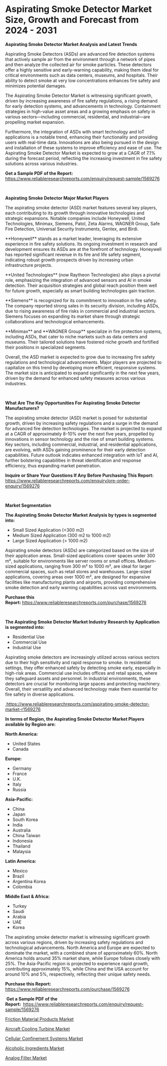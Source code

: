 <p><h1>Aspirating Smoke Detector Market Size, Growth and Forecast from 2024 - 2031</h1></p><p><strong>Aspirating Smoke Detector Market Analysis and Latest Trends</strong></p>
<p><p>Aspirating Smoke Detectors (ASDs) are advanced fire detection systems that actively sample air from the environment through a network of pipes and then analyze the collected air for smoke particles. These detectors offer a highly sensitive and early-warning capability, making them ideal for critical environments such as data centers, museums, and hospitals. Their ability to detect smoke at very low concentrations enhances fire safety and minimizes potential damages.</p><p>The Aspirating Smoke Detector Market is witnessing significant growth, driven by increasing awareness of fire safety regulations, a rising demand for early detection systems, and advancements in technology. Containment strategies in high-value asset areas and a growing emphasis on safety in various sectors—including commercial, residential, and industrial—are propelling market expansion.</p><p>Furthermore, the integration of ASDs with smart technology and IoT applications is a notable trend, enhancing their functionality and providing users with real-time data. Innovations are also being pursued in the design and installation of these systems to improve efficiency and ease of use. The Aspirating Smoke Detector Market is expected to grow at a CAGR of 7.1% during the forecast period, reflecting the increasing investment in fire safety solutions across various industries.</p></p>
<p><strong>Get a Sample PDF of the Report:&nbsp;</strong> <a href="https://www.reliableresearchreports.com/enquiry/request-sample/1569276?utm_campaign=40&utm_medium=2&utm_source=Github&utm_content=ia&utm_term=19102024&utm_id=aspirating-smoke-detector">https://www.reliableresearchreports.com/enquiry/request-sample/1569276</a></p>
<p>&nbsp;</p>
<p><strong>Aspirating Smoke Detector Major Market Players</strong></p>
<p><p>The aspirating smoke detector (ASD) market features several key players, each contributing to its growth through innovative technologies and strategic expansions. Notable companies include Honeywell, United Technologies, Minimax, Siemens, Patol, Zeta Alarms, WAGNER Group, Safe Fire Detection, Universal Security Instruments, Gentex, and Birdi.</p><p>**Honeywell** stands as a market leader, leveraging its extensive experience in fire safety solutions. Its ongoing investment in research and development ensures its ASDs are at the forefront of technology. Honeywell has reported significant revenue in its fire and life safety segment, indicating robust growth prospects driven by increasing urban infrastructure projects.</p><p>**United Technologies** (now Raytheon Technologies) also plays a pivotal role, emphasizing the integration of advanced sensors and AI in smoke detection. Their acquisition strategies and global reach position them well for future growth, especially as smart building technologies gain traction.</p><p>**Siemens** is recognized for its commitment to innovation in fire safety. The company reported strong sales in its security division, including ASDs, due to rising awareness of fire risks in commercial and industrial sectors. Siemens focuses on expanding its market share through strategic collaborations and technological enhancements.</p><p>**Minimax** and **WAGNER Group** specialize in fire protection systems, including ASDs, that cater to niche markets such as data centers and museums. Their tailored solutions have fostered niche growth and fortified their positions in specialized segments.</p><p>Overall, the ASD market is expected to grow due to increasing fire safety regulations and technological advancements. Major players are projected to capitalize on this trend by developing more efficient, responsive systems. The market size is anticipated to expand significantly in the next few years, driven by the demand for enhanced safety measures across various industries.</p></p>
<p>&nbsp;</p>
<p><strong>What Are The Key Opportunities For Aspirating Smoke Detector Manufacturers?</strong></p>
<p><p>The aspirating smoke detector (ASD) market is poised for substantial growth, driven by increasing safety regulations and a surge in the demand for advanced fire detection technologies. The market is projected to expand at a CAGR of approximately 8-10% over the next five years, propelled by innovations in sensor technology and the rise of smart building systems. Key sectors, including commercial, industrial, and residential applications, are evolving, with ASDs gaining prominence for their early detection capabilities. Future outlook indicates enhanced integration with IoT and AI, further bolstering capabilities in threat identification and response efficiency, thus expanding market penetration.</p></p>
<p><strong>Inquire or Share Your Questions If Any Before Purchasing This Report:</strong> <a href="https://www.reliableresearchreports.com/enquiry/pre-order-enquiry/1569276?utm_campaign=40&utm_medium=2&utm_source=Github&utm_content=ia&utm_term=19102024&utm_id=aspirating-smoke-detector">https://www.reliableresearchreports.com/enquiry/pre-order-enquiry/1569276</a></p>
<p>&nbsp;</p>
<p><strong>Market Segmentation</strong></p>
<p><strong>The Aspirating Smoke Detector Market Analysis by types is segmented into:</strong></p>
<p><ul><li>Small Sized Application (<300 m2)</li><li>Medium Sized Application (300 m2 to 1000 m2)</li><li>Large Sized Application (> 1000 m2)</li></ul></p>
<p><p>Aspirating smoke detectors (ASDs) are categorized based on the size of their application areas. Small-sized applications cover spaces under 300 m², suitable for environments like server rooms or small offices. Medium-sized applications, ranging from 300 m² to 1000 m², are ideal for larger commercial spaces, such as retail stores and warehouses. Large-sized applications, covering areas over 1000 m², are designed for expansive facilities like manufacturing plants and airports, providing comprehensive smoke detection and early warning capabilities across vast environments.</p></p>
<p><strong>Purchase this Report:&nbsp;</strong><a href="https://www.reliableresearchreports.com/purchase/1569276?utm_campaign=40&utm_medium=2&utm_source=Github&utm_content=ia&utm_term=19102024&utm_id=aspirating-smoke-detector">https://www.reliableresearchreports.com/purchase/1569276</a></p>
<p>&nbsp;</p>
<p><strong>The Aspirating Smoke Detector Market Industry Research by Application is segmented into:</strong></p>
<p><ul><li>Residential Use</li><li>Commercial Use</li><li>Industrial Use</li></ul></p>
<p><p>Aspirating smoke detectors are increasingly utilized across various sectors due to their high sensitivity and rapid response to smoke. In residential settings, they offer enhanced safety by detecting smoke early, especially in high-risk areas. Commercial use includes offices and retail spaces, where they safeguard assets and personnel. In industrial environments, these detectors are crucial for monitoring large spaces and protecting machinery. Overall, their versatility and advanced technology make them essential for fire safety in diverse applications.</p></p>
<p><a href="https://www.reliableresearchreports.com/aspirating-smoke-detector-market-r1569276?utm_campaign=40&utm_medium=2&utm_source=Github&utm_content=ia&utm_term=19102024&utm_id=aspirating-smoke-detector">&nbsp;https://www.reliableresearchreports.com/aspirating-smoke-detector-market-r1569276</a></p>
<p><strong>In terms of Region, the Aspirating Smoke Detector Market Players available by Region are:</strong></p>
<p>
    <p> <strong> North America: </strong>
        <ul>
            <li>United States</li>
            <li>Canada</li>
        </ul>
        </p> 
    <p> <strong> Europe: </strong>
        <ul>
            <li>Germany</li>
            <li>France</li>
            <li>U.K.</li>
            <li>Italy</li>
            <li>Russia</li>
        </ul>
        </p> 
    <p> <strong> Asia-Pacific: </strong>
        <ul>
            <li>China</li>
            <li>Japan</li>
            <li>South Korea</li>
            <li>India</li>
            <li>Australia</li>
            <li>China Taiwan</li>
            <li>Indonesia</li>
            <li>Thailand</li>
            <li>Malaysia</li>
        </ul>
        </p> 
    <p> <strong> Latin America: </strong>
        <ul>
            <li>Mexico</li>
            <li>Brazil</li>
            <li>Argentina Korea</li>
            <li>Colombia</li>
        </ul>
        </p> 
    <p> <strong> Middle East & Africa: </strong>
        <ul>
            <li>Turkey</li>
            <li>Saudi</li>
            <li>Arabia</li>
            <li>UAE</li>
            <li>Korea</li>
        </ul>
    </p>
    </p>
<p><p>The aspirating smoke detector market is witnessing significant growth across various regions, driven by increasing safety regulations and technological advancements. North America and Europe are expected to dominate the market, with a combined share of approximately 60%. North America holds around 35% market share, while Europe follows closely with 25%. The Asia-Pacific region is projected to experience rapid growth, contributing approximately 15%, while China and the USA account for around 10% and 5%, respectively, reflecting their unique safety needs.</p></p>
<p><strong>Purchase this Report: </strong><a href="https://www.reliableresearchreports.com/purchase/1569276?utm_campaign=40&utm_medium=2&utm_source=Github&utm_content=ia&utm_term=19102024&utm_id=aspirating-smoke-detector">https://www.reliableresearchreports.com/purchase/1569276</a></p>
<p>&nbsp;<strong>Get a Sample PDF of the Report:&nbsp;&nbsp;</strong><a href="https://www.reliableresearchreports.com/enquiry/request-sample/1569276?utm_campaign=40&utm_medium=2&utm_source=Github&utm_content=ia&utm_term=19102024&utm_id=aspirating-smoke-detector">https://www.reliableresearchreports.com/enquiry/request-sample/1569276</a></p>
<p><strong></strong></p>
<p><p><a href="https://issuu.com/reportprime-2/docs/friction-material-products-market-s_47472457624f6c?utm_campaign=40&utm_medium=2&utm_source=Github&utm_content=ia&utm_term=19102024&utm_id=aspirating-smoke-detector">Friction Material Products Market</a></p><p><a href="https://github.com/darcy8m10dupre/Market-Research-Report-List-1/blob/main/aircraft-cooling-turbine-market.md?utm_campaign=40&utm_medium=2&utm_source=Github&utm_content=ia&utm_term=19102024&utm_id=aspirating-smoke-detector">Aircraft Cooling Turbine Market</a></p><p><a href="https://www.linkedin.com/pulse/global-cellular-confinement-systems-industry-research-l4wie?utm_campaign=40&utm_medium=2&utm_source=Github&utm_content=ia&utm_term=19102024&utm_id=aspirating-smoke-detector">Cellular Confinement Systems Market</a></p><p><a href="https://www.linkedin.com/pulse/strategic-forecast-alcoholic-ingredients-market-growth-trends-xgk2e?utm_campaign=40&utm_medium=2&utm_source=Github&utm_content=ia&utm_term=19102024&utm_id=aspirating-smoke-detector">Alcoholic Ingredients Market</a></p><p><a href="https://issuu.com/reportprime-2/docs/analog-filter-market-size-2030.pptx_f0a0a75b595dd5?utm_campaign=40&utm_medium=2&utm_source=Github&utm_content=ia&utm_term=19102024&utm_id=aspirating-smoke-detector">Analog Filter Market</a></p></p>